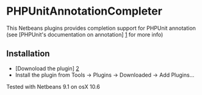 PHPUnitAnnotationCompleter
================

This Netbeans plugins provides completion support for PHPUnit annotation
(see [PHPUnit's documentation on annotation] [1] for more info)

Installation
------------

 - [Downoload the plugin] [2]
 - Install the plugin from Tools -> Plugins -> Downloaded -> Add Plugins...


Tested with Netbeans 9.1 on osX 10.6

[1]: http://www.phpunit.de/manual/current/en/appendixes.annotations.html
[2]: https://github.com/downloads/micheleorselli/PHPUnitAnnotationCompleter/com-micheleorselli-phpunitannotationcompleter.nbm
